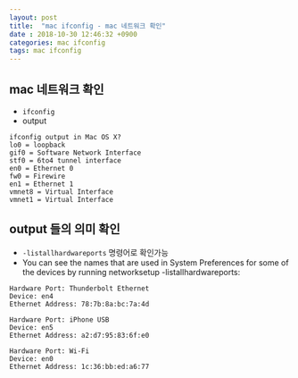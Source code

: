 ```yaml
---
layout: post
title:  "mac ifconfig - mac 네트워크 확인"
date : 2018-10-30 12:46:32 +0900
categories: mac ifconfig
tags: mac ifconfig
---
```


## mac 네트워크 확인
- `ifconfig`
- output  

```
ifconfig output in Mac OS X?
lo0 = loopback
gif0 = Software Network Interface
stf0 = 6to4 tunnel interface
en0 = Ethernet 0
fw0 = Firewire
en1 = Ethernet 1
vmnet8 = Virtual Interface
vmnet1 = Virtual Interface
```

## output 들의 의미 확인
- `-listallhardwareports` 명령어로 확인가능
- You can see the names that are used in System Preferences for some of the devices by running networksetup -listallhardwareports:

```
Hardware Port: Thunderbolt Ethernet
Device: en4
Ethernet Address: 78:7b:8a:bc:7a:4d

Hardware Port: iPhone USB
Device: en5
Ethernet Address: a2:d7:95:83:6f:e0

Hardware Port: Wi-Fi
Device: en0
Ethernet Address: 1c:36:bb:ed:a6:77

```